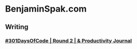 # BenjaminSpak.com


## Writing
### [#301DaysOfCode | Round 2 | & Productivity Journal](https://github.com/benjaminspak/301DaysOfCode-R2-Journal)
